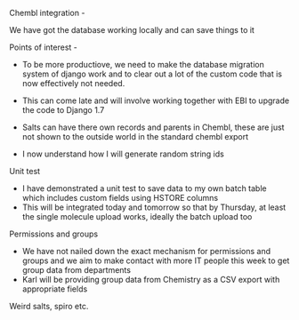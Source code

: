 

Chembl integration -

We have got the database working locally and can save things to it

Points of interest -

- To be more productiove, we need to make the database migration system of django work and to clear out a lot of the custom code that is now effectively not needed.
- This can come late and will involve working together with EBI to upgrade the code to Django 1.7

- Salts can have there own records and parents in Chembl, these are just not shown to the outside world in the standard chembl export
- I now understand how I will generate random string ids

Unit test

- I have demonstrated a unit test to save data to my own batch table which includes custom fields using HSTORE columns
- This will be integrated today and tomorrow so that by Thursday, at least the single molecule upload works, ideally the batch upload too

Permissions and groups

- We have not nailed down the exact mechanism for permissions and groups and we aim to make contact with more IT people this week to get group data from departments
- Karl will be providing group data from Chemistry as a CSV export with appropriate fields

Weird salts, spiro etc.
